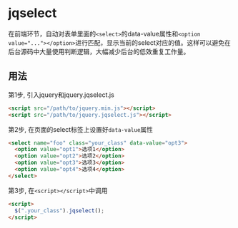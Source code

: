 # jqselect

在前端环节，自动对表单里面的`<select>`的data-value属性和`<option value="..."></option>`进行匹配，显示当前的select对应的值。这样可以避免在后台源码中大量使用判断逻辑，大幅减少后台的低效重复工作量。

## 用法

第1步, 引入jquery和jquery.jqselect.js

```html
<script src="/path/to/jquery.min.js"></script>
<script src="/path/to/jquery.jqselect.js"></script>
```

第2步, 在页面的select标签上设置好`data-value`属性

```html
<select name="foo" class="your_class" data-value="opt3">
  <option value="opt1">选项1</option>
  <option value="opt2">选项2</option>
  <option value="opt3">选项3</option>
  <option value="opt4">选项4</option>
</select>
```

第3步, 在`<script></script>`中调用

```html
<script>
  $(".your_class").jqselect();
</script>
```
